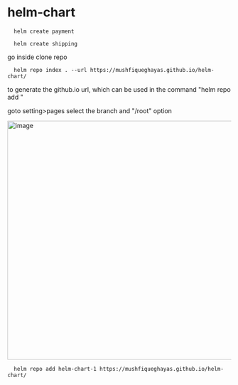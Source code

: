 # helm-chart

      helm create payment

      helm create shipping

go inside clone repo

      helm repo index . --url https://mushfiqueghayas.github.io/helm-chart/

to generate the github.io url, which can be used in the command "helm repo add <URL>"

goto setting>pages select the branch and "/root" option

  <img width="1531" height="537" alt="image" src="https://github.com/user-attachments/assets/0bc1e6e9-ad54-4ad0-9edb-5640546eb32e" />
  
      helm repo add helm-chart-1 https://mushfiqueghayas.github.io/helm-chart/  
